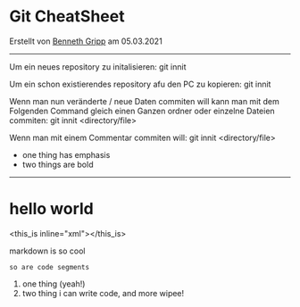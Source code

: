 # Git CheatSheet
Erstellt von [Benneth Gripp](https://github.com/JustBen) am 05.03.2021

---

Um ein neues repository zu initalisieren:
git innit <directory>

Um ein schon existierendes repository afu den PC zu kopieren:
git innit <directory>

Wenn man nun veränderte / neue Daten commiten will kann man mit dem Folgenden Command gleich einen Ganzen ordner oder einzelne Dateien commiten:
git innit <directory/file>

Wenn man mit einem Commentar commiten will:
git innit <directory/file>

* one thing has emphasis
* two things are bold

[1]: http://example.com/

---

hello world
===========

<this_is inline="xml"></this_is>

markdown is so cool

    so are code segments

1. one thing (yeah!)
2. two thing i can write code, and more wipee!
